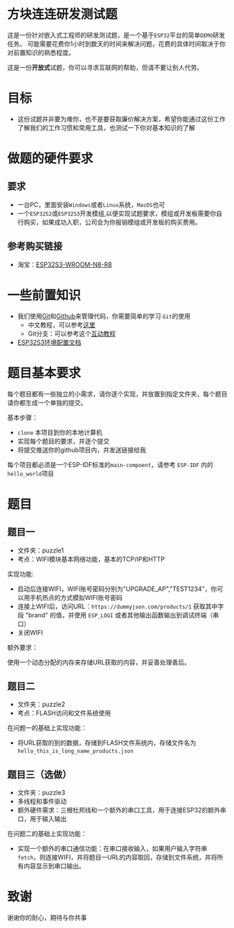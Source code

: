 # 方块连连研发测试题
这是一份针对嵌入式工程师的研发测试题，是一个基于`ESP32`平台的简单`DEMO`研发任务。
可能需要花费你1小时到数天的时间来解决问题，花费的具体时间取决于你对前置知识的熟悉程度。

这是一份**开放式**试题，你可以寻求互联网的帮助，但请不要让别人代劳。

# 目标
+ 这份试题并非要为难你，也不是要获取廉价解决方案，希望你能通过这份工作了解我们的工作习惯和常用工具，也测试一下你对基本知识的了解

# 做题的硬件要求
## 要求
+ 一台PC，里面安装`Windows`或者`Linux`系统，`MacOS`也可
+ 一个`ESP32S2`或`ESP32S3`开发模组,以便实现试题要求，模组或开发板需要你自行购买，如果成功入职，公司会为你报销模组或开发板的购买费用。

## 参考购买链接

+ 淘宝：[ESP32S3-WROOM-N8-R8](https://item.taobao.com/item.htm?spm=a21n57.1.0.0.792d7e4cr8fqAx&id=669443108979&ns=1&abbucket=2#detail)


# 一些前置知识
+ 我们使用[Git](https://git-scm.com/)和[Github](https://github.com)来管理代码，你需要简单的学习 `Git`的使用
  + 中文教程，可以参考[这里](https://www.liaoxuefeng.com/wiki/896043488029600)
  + Git分支：可以参考这个[互动教程](https://learngitbranching.js.org/)
+ [ESP32S3环境配置文档](https://docs.espressif.com/projects/esp-idf/zh_CN/v4.4/esp32s3/get-started/index.html)

# 题目基本要求
每个题目都有一些独立的小需求，请你逐个实现，并放置到指定文件夹，每个题目请你都生成一个单独的提交。

基本步骤：
+ `clone` 本项目到你的本地计算机
+ 实现每个题目的要求，并逐个提交
+ 将提交推送你的github项目内，并发送链接给我

每个项目都必须是一个ESP-IDF标准的`main-compoent`，请参考 `ESP-IDF` 内的 `hello_world`项目

# 题目
## 题目一
+ 文件夹：puzzle1
+ 考点：WIFI模块基本网络功能，基本的TCP/IP和HTTP

实现功能:

+ 启动后连接WIFI，WIFI账号密码分别为"UPGRADE_AP","TEST1234"，你可以用手机热点的方式模拟WIFI账号密码
+ 连接上WIFI后，访问URL：`https://dummyjson.com/products/1` 获取其中字段 "brand" 的值，并使用 `ESP_LOGI` 或者其他输出函数输出到调试终端（串口）
+ 关闭WIFI

额外要求：

使用一个动态分配的内存来存储URL获取的内容，并妥善处理善后。

## 题目二
+ 文件夹：puzzle2
+ 考点：FLASH访问和文件系统使用

在问题一的基础上实现功能：

+ 将URL获取的到的数据，存储到FLASH文件系统内，存储文件名为`hello_this_is_long_name_products.json`


## 题目三（选做）
+ 文件夹：puzzle3
+ 多线程和事件驱动
+ 额外硬件需求：三根杜邦线和一个额外的串口工具，用于连接ESP32的额外串口，用于输入输出

在问题二的基础上实现功能：

+ 实现一个额外的串口通信功能：在串口接收输入，如果用户输入字符串`fetch`，则连接WIFI，并将题目一URL的内容取回，存储到文件系统，并将所有内容显示到串口输出。

# 致谢

谢谢你的耐心，期待与你共事




